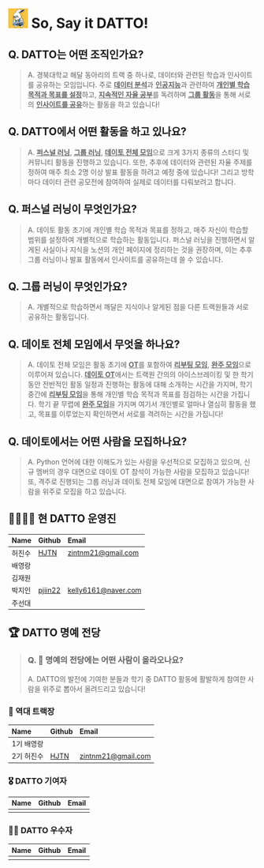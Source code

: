 # <img src="../resource/datto_logo.jpeg" width=40 height=40> So, Say it DATTO!

## Q. DATTO는 어떤 조직인가요?
> A. 경북대학교 해달 동아리의 트랙 중 하나로, 데이터와 관련된 학습과 인사이트를 공유하는 모임입니다. 주로 <ins>**데이터 분석**</ins>과 <ins>**인공지능**</ins>과 관련하여 <ins>**개인별 학습 목적과 목표를 설정**</ins>하고, <ins>**지속적인 자율 공부**</ins>를 독려하며 <ins>**그룹 활동**</ins>을 통해 서로의 <ins>**인사이트를 공유**</ins>하는 활동을 하고 있습니다!

## Q. DATTO에서 어떤 활동을 하고 있나요?
> A. <ins>**퍼스널 러닝**</ins>, <ins>**그룹 러닝**</ins>, <ins>**데이토 전체 모임**</ins>으로 크게 3가지 종류의 스터디 및 커뮤니티 활동을 진행하고 있습니다. 또한, 추후에 데이터와 관련된 자율 주제를 정하여 매주 최소 2명 이상 발표 활동을 하려고 예정 중에 있습니다! 그리고 방학마다 데이터 관련 공모전에 참여하여 실제로 데이터를 다뤄보려고 합니다.

## Q. 퍼스널 러닝이 무엇인가요?
> A. 데이토 활동 초기에 개인별 학습 목적과 목표를 정하고, 매주 자신이 학습할 범위를 설정하여 개별적으로 학습하는 활동입니다. 퍼스널 러닝을 진행하면서 알게된 사실이나 지식을 노션의 개인 페이지에 정리하는 것을 권장하며, 이는 추후 그룹 러닝이나 발표 활동에서 인사이트를 공유하는데 쓸 수 있습니다.

## Q. 그룹 러닝이 무엇인가요?
> A. 개별적으로 학습하면서 깨달은 지식이나 알게된 점을 다른 트랙원들과 서로 공유하는 활동입니다.

## Q. 데이토 전체 모임에서 무엇을 하나요?
> A. 데이토 전체 모임은 활동 초기에 <ins>**OT**</ins>를 포함하여 <ins>**리부팅 모임**</ins>, <ins>**완주 모임**</ins>으로 이루어져 있습니다. <ins>**데이토 OT**</ins>에서는 트랙원 간의의 아이스브레이킹 및 한 학기 동안 전반적인 활동 일정과 진행하는 활동에 대해 소개하는 시간을 가지며, 학기 중간에 <ins>**리부팅 모임**</ins>을 통해 개인별 학습 목적과 목표를 점검하는 시간을 가집니다. 학기 끝 무렵에 <ins>**완주 모임**</ins>을 가지며 여기서 개인별로 얼마나 열심히 활동을 했고, 목표를 이루었는지 확인하면서 서로를 격려하는 시간을 가집니다!

## Q. 데이토에서는 어떤 사람을 모집하나요?
> A. Python 언어에 대한 이해도가 있는 사람을 우선적으로 모집하고 있으며, 신규 멤버의 경우 대면으로 데이토 OT 참석이 가능한 사람을 모집하고 있습니다! 또, 격주로 진행되는 그룹 러닝과 데이토 전체 모임에 대면으로 참여가 가능한 사람을 위주로 모집을 하고 있습니다.

## 👨‍👩‍👧‍👦 현 DATTO 운영진
|Name|Github|Email|
|:---|:---|:---|
|허진수|[HJTN](https://github.com/HJTN)|zintnm21@gmail.com|
|배영랑|[]()||
|김재원|[]()||
|박지인|[pjiin22](https://github.com/pjiin22)|kelly6161@naver.com|
|주선대|[]()||

## 🏆 DATTO 명예 전당
> ### Q. 🤔 명예의 전당에는 어떤 사람이 올라오나요?
> A. DATTO의 발전에 기여한 분들과 학기 중 DATTO 활동에 활발하게 참여한 사람을 위주로 뽑아서 올려드리고 있습니다!

### 🌟 역대 트랙장

|Name|Github|Email|
|:---|:---|:---|
|1기 배영랑|[]()||
|2기 허진수|[HJTN](https://github.com/HJTN)|zintnm21@gmail.com|

### 🎖️ DATTO 기여자
|Name|Github|Email|
|:---|:---|:---|
||||

### 🐉🥇 DATTO 우수자
|Name|Github|Email|
|:---|:---|:---|
||||
